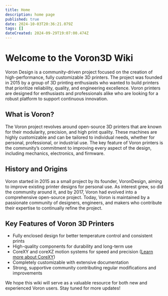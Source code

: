 ```yaml
---
title: Home
description: home page
published: true
date: 2024-10-03T20:36:21.079Z
tags: []
dateCreated: 2024-09-29T19:07:00.474Z
---
```

<!-- Google tag (gtag.js) -->
<script async src="https://www.googletagmanager.com/gtag/js?id=G-VPL8R0L9Z1"></script>
<script>
  window.dataLayer = window.dataLayer || [];
  function gtag(){dataLayer.push(arguments);}
  gtag('js', new Date());

  gtag('config', 'G-VPL8R0L9Z1');
</script>



# Welcome to the Voron3D Wiki

Voron Design is a community-driven project focused on the creation of high-performance, fully customizable 3D printers. The project was founded in 2015 by a group of 3D printing enthusiasts who wanted to build printers that prioritize reliability, quality, and engineering excellence. Voron printers are designed for enthusiasts and professionals alike who are looking for a robust platform to support continuous innovation.

<script async src="https://pagead2.googlesyndication.com/pagead/js/adsbygoogle.js?client=ca-pub-8999624978372317"
     crossorigin="anonymous"></script>
<ins class="adsbygoogle"
     style="display:block"
     data-ad-format="autorelaxed"
     data-ad-client="ca-pub-8999624978372317"
     data-ad-slot="9870151582"></ins>
<script>
     (adsbygoogle = window.adsbygoogle || []).push({});
</script>

## What is Voron?

The Voron project revolves around open-source 3D printers that are known for their modularity, precision, and high print quality. These machines are highly customizable and can be tailored to individual needs, whether for personal, professional, or industrial use. The key feature of Voron printers is the community’s commitment to improving every aspect of the design, including mechanics, electronics, and firmware.

<!-- Google AdSense Code -->
<script async src="https://pagead2.googlesyndication.com/pagead/js/adsbygoogle.js?client=ca-pub-8999624978372317"
     crossorigin="anonymous"></script>
<ins class="adsbygoogle"
     style="display:block; text-align:center;"
     data-ad-layout="in-article"
     data-ad-format="fluid"
     data-ad-client="ca-pub-8999624978372317"
     data-ad-slot="1140087271"></ins>
<script>
     (adsbygoogle = window.adsbygoogle || []).push({});
</script>


## History and Origins

Voron started in 2015 as a small project by its founder, VoronDesign, aiming to improve existing printer designs for personal use. As interest grew, so did the community around it, and by 2017, Voron had evolved into a comprehensive open-source project. Today, Voron is maintained by a passionate community of designers, engineers, and makers who contribute their expertise to continually refine the project.

## Key Features of Voron 3D Printers

- Fully enclosed design for better temperature control and consistent prints
- High-quality components for durability and long-term use
- CoreXY and coreXZ motion systems for speed and precision ([Learn more about CoreXY](https://corexy.com/theory.html))
- Completely customizable with extensive documentation
- Strong, supportive community contributing regular modifications and improvements

We hope this wiki will serve as a valuable resource for both new and experienced Voron users. Stay tuned for more updates!

<script async src="https://pagead2.googlesyndication.com/pagead/js/adsbygoogle.js?client=ca-pub-8999624978372317"
     crossorigin="anonymous"></script>
<ins class="adsbygoogle"
     style="display:block"
     data-ad-format="autorelaxed"
     data-ad-client="ca-pub-8999624978372317"
     data-ad-slot="9870151582"></ins>
<script>
     (adsbygoogle = window.adsbygoogle || []).push({});
</script>